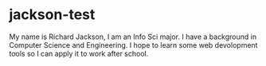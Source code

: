 # jackson-test

My name is Richard Jackson, I am an Info Sci major. I have a background in Computer Science and Engineering. I hope to learn some web devolopment tools so I can apply it to work after school.
